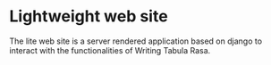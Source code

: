 # Lightweight web site

The lite web site is a server rendered application based on django to interact with the functionalities of Writing Tabula Rasa.
